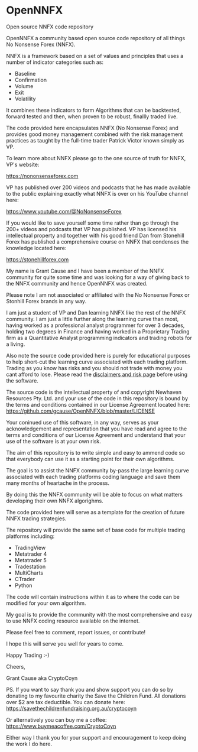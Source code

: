 # OpenNNFX
Open source NNFX code repository

OpenNNFX a community based open source code repository of all things No Nonsense Forex (NNFX).

NNFX is a framework based on a set of values and principles that uses a number of indicator 
categories such as:
- Baseline
- Confirmation
- Volume
- Exit
- Volatility

It combines these indicators to form Algorithms that can be backtested, forward tested and 
then, when proven to be robust, finallly traded live.

The code provided here encapsulates NNFX (No Nonsense Forex) and provides good money management 
combined with the risk management practices as taught by the full-time trader Patrick Victor 
known simply as VP.

To learn more about NNFX please go to the one source of truth for NNFX, VP's website:

https://nononsenseforex.com

VP has published over 200 videos and podcasts that he has made available to the public explaining 
exactly what NNFX is over on his YouTube channel here:

https://www.youtube.com/@NoNonsenseForex

If you would like to save yourself some time rather than go through the 200+ videos and podcasts 
that VP has published. VP has licensed his intellectual property and together with his good friend 
Dan from Stonehill Forex has published a comprehensive course on NNFX that condenses the knowledge 
located here:

https://stonehillforex.com

My name is Grant Cause and I have been a member of the NNFX community for quite some time and was
looking for a way of giving back to the NNFX community and hence OpenNNFX was created.

Please note I am not associated or affiliated with the No Nonsense Forex or Stonhill Forex brands 
in any way. 

I am just a student of VP and Dan learning NNFX like the rest of the NNFX community.
I am just a little further along the learning curve than most, having worked as a professional
analyst programmer for over 3 decades, holding two degrees in Finance and having worked in a 
Proprietary Trading firm as a Quantitative Analyst programming indicators and trading robots
for a living.

Also note the source code provided here is purely for educational purposes to help short-cut the 
learning curve associated with each trading platform. Trading as you know has risks and you should
not trade with money you cant afford to lose. Please read the <a href="https://opennnfx.com/disclaimer/">disclaimers and risk page</a> before using 
the software. 

The source code is the intellectual property of and copyright Newhaven Resources Pty. Ltd. and your 
use of the code in this repository is bound by the terms and conditions contained in our 
License Agreement located here:
https://github.com/gcause/OpenNNFX/blob/master/LICENSE

Your coninued use of this software, in any way, serves as your acknowledgement and representation 
that you have read and agree to the terms and conditions of our License Agreement and understand 
that your use of the software is at your own risk.

The aim of this repository is to write simple and easy to ammend code so that everybody 
can use it as a starting point for their own algorithms.

The goal is to assist the NNFX community by-pass the large learning curve associated with each
trading platforms coding language and save them many months of heartache in the process.

By doing this the NNFX community will be able to focus on what matters developing their own NNFX
algorighms.

The code provided here will serve as a template for the creation of future NNFX trading strategies.

The repository will provide the same set of base code for multiple trading platforms including:

- TradingView
- Metatrader 4
- Metatrader 5
- Tradestation
- MultiCharts
- CTrader
- Python

The code will contain instructions within it as to where the code can be modified for your own
algorithm.

My goal is to provide the community with the most comprehensive and easy to use NNFX coding resource 
available on the internet.

Please feel free to comment, report issues, or contribute!

I hope this will serve you well for years to come.

Happy Trading :-)

Cheers,

Grant Cause
aka CryptoCoyn

PS. If you want to say thank you and show support you can do so by donating to my favourite charity
the Save the Children Fund. All donations over $2 are tax deductible. You can donate here: 
https://savethechildrenfundraising.org.au/cryptocoyn

Or alternatively you can buy me a coffee:
https://www.buymeacoffee.com/CryptoCoyn

Either way I thank you for your support and encouragement to keep doing the work I do here.
